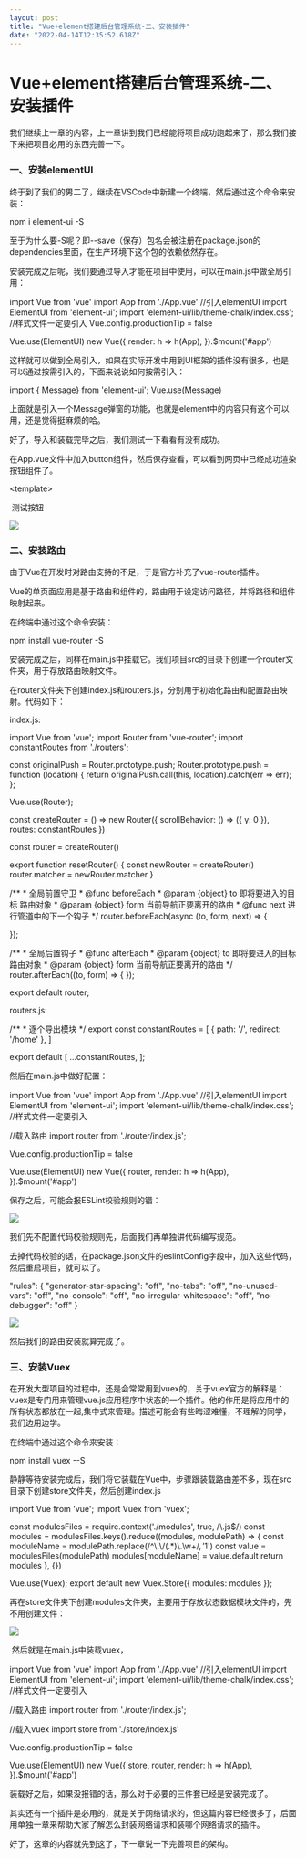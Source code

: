 ```yaml
---
layout: post
title: "Vue+element搭建后台管理系统-二、安装插件"
date: "2022-04-14T12:35:52.618Z"
---
```

Vue+element搭建后台管理系统-二、安装插件
==========================

我们继续上一章的内容，上一章讲到我们已经能将项目成功跑起来了，那么我们接下来把项目必用的东西完善一下。

### 一、安装elementUI

终于到了我们的男二了，继续在VSCode中新建一个终端，然后通过这个命令来安装：

npm i element-ui -S

至于为什么要-S呢？即--save（保存）包名会被注册在package.json的dependencies里面，在生产环境下这个包的依赖依然存在。

安装完成之后呢，我们要通过导入才能在项目中使用，可以在main.js中做全局引用：

import Vue from 'vue'
import App from './App.vue'
//引入elementUI
import ElementUI from 'element-ui';
import 'element-ui/lib/theme-chalk/index.css'; //样式文件一定要引入
Vue.config.productionTip \= false

Vue.use(ElementUI)
new Vue({
  render: h \=> h(App),
}).$mount('#app')

这样就可以做到全局引入，如果在实际开发中用到UI框架的插件没有很多，也是可以通过按需引入的，下面来说说如何按需引入：

import { Message} from 'element-ui';
Vue.use(Message)

上面就是引入一个Message弹窗的功能，也就是element中的内容只有这个可以用，还是觉得挺麻烦的哈。

好了，导入和装载完毕之后，我们测试一下看看有没有成功。

在App.vue文件中加入button组件，然后保存查看，可以看到网页中已经成功渲染按钮组件了。

<template\>
  <div id\="app"\>
    <img alt\="Vue logo" src\="./assets/logo.png"\>
    <el-button type\="primary"\>测试按钮</el-button\>
    <HelloWorld msg\="Welcome to Your Vue.js App"/>
  </div\>
</template\>

![](https://img2020.cnblogs.com/blog/1412174/202111/1412174-20211127152205253-745600212.png)

### 二、安装路由

由于Vue在开发时对路由支持的不足，于是官方补充了vue-router插件。

Vue的单页面应用是基于路由和组件的，路由用于设定访问路径，并将路径和组件映射起来。

在终端中通过这个命令安装：

npm install vue-router -S

安装完成之后，同样在main.js中挂载它。我们项目src的目录下创建一个router文件夹，用于存放路由映射文件。

在router文件夹下创建index.js和routers.js，分别用于初始化路由和配置路由映射。代码如下：

index.js:

import Vue from 'vue';
import Router from 'vue-router';
import constantRoutes from './routers';


const originalPush \= Router.prototype.push;
Router.prototype.push \= function (location) {
    return originalPush.call(this, location).catch(err => err);
};

Vue.use(Router);

const createRouter \= () => new Router({
    scrollBehavior: () \=> ({ y: 0 }),
    routes: constantRoutes
})

const router \= createRouter()


export function resetRouter() {
    const newRouter \= createRouter()
    router.matcher \= newRouter.matcher
}

/\*\*
 \* 全局前置守卫
 \* @func beforeEach
 \* @param {object} to 即将要进入的目标 路由对象
 \* @param {object} form 当前导航正要离开的路由
 \* @func next 进行管道中的下一个钩子
 \*/
router.beforeEach(async (to, form, next) \=> {
    
});

/\*\*
 \* 全局后置钩子
 \* @func afterEach
 \* @param {object} to 即将要进入的目标 路由对象
 \* @param {object} form 当前导航正要离开的路由
 \*/
router.afterEach((to, form) \=> { });


export default router;

routers.js:

/\*\*
 \* 逐个导出模块
 \*/
export const constantRoutes \= \[
    {
        path: '/',
        redirect: '/home'
    },
\]

export default \[
    ...constantRoutes,
\];

然后在main.js中做好配置：

import Vue from 'vue'
import App from './App.vue'
//引入elementUI
import ElementUI from 'element-ui';
import 'element-ui/lib/theme-chalk/index.css'; //样式文件一定要引入

//载入路由
import router from './router/index.js';

Vue.config.productionTip \= false

Vue.use(ElementUI)
new Vue({
    router,
    render: h \=> h(App),
}).$mount('#app')

保存之后，可能会报ESLint校验规则的错：

![](https://img2020.cnblogs.com/blog/1412174/202111/1412174-20211127155252659-2117246511.png)

我们先不配置代码校验规则先，后面我们再单独讲代码编写规范。

去掉代码校验的话，在package.json文件的eslintConfig字段中，加入这些代码，然后重启项目，就可以了。

"rules": {
            "generator-star-spacing": "off",
            "no-tabs": "off",
            "no-unused-vars": "off",
            "no-console": "off",
            "no-irregular-whitespace": "off",
            "no-debugger": "off"
        }

![](https://img2020.cnblogs.com/blog/1412174/202111/1412174-20211127155837812-1739887328.png)

然后我们的路由安装就算完成了。

### 三、安装Vuex

在开发大型项目的过程中，还是会常常用到vuex的，关于vuex官方的解释是：vuex是专门用来管理vue.js应用程序中状态的一个插件。他的作用是将应用中的所有状态都放在一起,集中式来管理。描述可能会有些晦涩难懂，不理解的同学，我们边用边学。

在终端中通过这个命令来安装：

npm install vuex --S

静静等待安装完成后，我们将它装载在Vue中，步骤跟装载路由差不多，现在src目录下创建store文件夹，然后创建index.js

import Vue from 'vue';
import Vuex from 'vuex';


const modulesFiles \= require.context('./modules', true, /\\.js$/)
const modules \= modulesFiles.keys().reduce((modules, modulePath) => {
    const moduleName \= modulePath.replace(/^\\.\\/(.\*)\\.\\w+$/, '$1')
    const value \= modulesFiles(modulePath)
    modules\[moduleName\] \= value.default
    return modules
}, {})


Vue.use(Vuex);
export default new Vuex.Store({
    modules: modules
});

再在store文件夹下创建modules文件夹，主要用于存放状态数据模块文件的，先不用创建文件：

![](https://img2020.cnblogs.com/blog/1412174/202111/1412174-20211127161142098-668801155.png)

 然后就是在main.js中装载vuex，

import Vue from 'vue'
import App from './App.vue'
//引入elementUI
import ElementUI from 'element-ui';
import 'element-ui/lib/theme-chalk/index.css'; //样式文件一定要引入

//载入路由
import router from './router/index.js';

//载入vuex
import store from './store/index.js'

Vue.config.productionTip \= false

Vue.use(ElementUI)
new Vue({
    store,
    router,
    render: h \=> h(App),
}).$mount('#app')

装载好之后，如果没报错的话，那么对于必要的三件套已经是安装完成了。

其实还有一个插件是必用的，就是关于网络请求的，但这篇内容已经很多了，后面用单独一章来帮助大家了解怎么封装网络请求和装哪个网络请求的插件。

好了，这章的内容就先到这了，下一章说一下完善项目的架构。